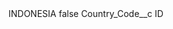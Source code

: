 <?xml version="1.0" encoding="UTF-8"?>
<CustomMetadata xmlns="http://soap.sforce.com/2006/04/metadata" xmlns:xsi="http://www.w3.org/2001/XMLSchema-instance" xmlns:xsd="http://www.w3.org/2001/XMLSchema">
    <label>INDONESIA</label>
    <protected>false</protected>
    <values>
        <field>Country_Code__c</field>
        <value xsi:type="xsd:string">ID</value>
    </values>
</CustomMetadata>
